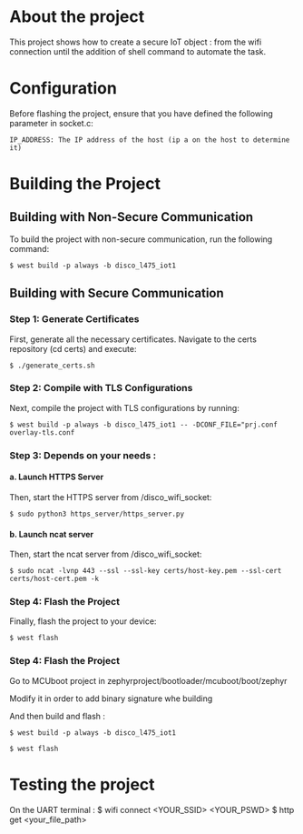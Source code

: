 # About the project
This project shows how to create a secure IoT object : from the wifi connection until the addition of shell command to automate the task.


# Configuration

Before flashing the project, ensure that you have defined the following parameter in socket.c:

    IP_ADDRESS: The IP address of the host (ip a on the host to determine it)

# Building the Project
## Building with Non-Secure Communication

To build the project with non-secure communication, run the following command:

    $ west build -p always -b disco_l475_iot1

## Building with Secure Communication

### Step 1: Generate Certificates
First, generate all the necessary certificates. Navigate to the certs repository (cd certs) and execute:

    $ ./generate_certs.sh

### Step 2: Compile with TLS Configurations

Next, compile the project with TLS configurations by running:

    $ west build -p always -b disco_l475_iot1 -- -DCONF_FILE="prj.conf overlay-tls.conf

### Step 3: Depends on your needs : 

#### a. Launch HTTPS Server

Then, start the HTTPS server from /disco_wifi_socket:

    $ sudo python3 https_server/https_server.py

#### b. Launch ncat server

Then, start the ncat server from /disco_wifi_socket:

    $ sudo ncat -lvnp 443 --ssl --ssl-key certs/host-key.pem --ssl-cert certs/host-cert.pem -k


### Step 4: Flash the Project

Finally, flash the project to your device:

    $ west flash

### Step 4: Flash the Project

Go to MCUboot project in zephyrproject/bootloader/mcuboot/boot/zephyr

Modify it in order to add binary signature whe building

And then build and flash : 

    $ west build -p always -b disco_l475_iot1

    $ west flash


# Testing the project

On the UART terminal : 
$ wifi connect <YOUR_SSID> <YOUR_PSWD>
$ http get <your_file_path>




